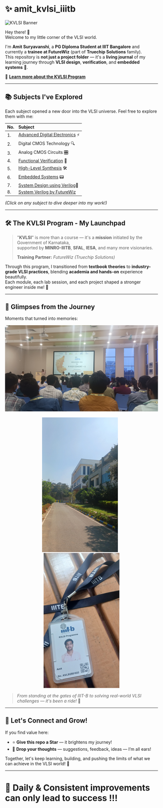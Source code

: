 # ✨ amit_kvlsi_iiitb  

![KVLSI Banner](https://kvlsi.iiitb.net/assets1/img/kdem/banner/KDEM_banner.jpg?v=1745833702)

Hey there! 👋  
Welcome to my little corner of the VLSI world.

I'm **Amit Suryavanshi**, a **PG Diploma Student at IIIT Bangalore** and currently a **trainee at FutureWiz** (part of **Truechip Solutions** family).  
This repository is **not just a project folder** — it's a **living journal** of my learning journey through **VLSI design**, **verification**, and **embedded systems** 🚀.  

🔗 **[Learn more about the KVLSI Program](https://kvlsi.iiitb.net/)**

---

## 📚 Subjects I've Explored  

Each subject opened a new door into the VLSI universe. Feel free to explore them with me:

| No. | Subject 
|:--|:-------------------------|
| 1. | [Advanced Digital Electronics](https://github.com/amitvsuryavanshi04/amit_kvlsi_iiitb/tree/main/FutureWiz_Daily_Verilog_Codes) ⚡
| 2. | Digital CMOS Technology 🔍
| 3. | Analog CMOS Circuits 🎛️
| 4. | [Functional Verification](https://github.com/amitvsuryavanshi04/amit_kvlsi_iiitb/tree/main/KVLS701-Functional%20Verification%20of%20SoCs) 🔎
| 5. | [High-Level Synthesis](https://github.com/amitvsuryavanshi04/amit_kvlsi_iiitb/tree/main/KVLS602-High%20Level%20Synthesis) 🛠️
| 6. | [Embedded Systems](https://github.com/amitvsuryavanshi04/amit_kvlsi_iiitb/tree/main/KVLS864-Embedded%20Systems%20Design) 📟
| 7. | [System Design using Verilog](https://github.com/amitvsuryavanshi04/amit_kvlsi_iiitb/tree/main/T2_24_25_system_design_using_verilog)🧠
| 8. | [System Verilog by FutureWiz](https://github.com/amitvsuryavanshi04/amit_kvlsi_iiitb/tree/main/FutureWiz_Daily_Verilog_Codes)

*(Click on any subject to dive deeper into my work!)*

---

## 🛠 The KVLSI Program - My Launchpad  

> "**KVLSI**" is more than a course — it's a **mission** initiated by the Government of Karnataka,  
> supported by **MINRO-IIITB**, **SFAL**, **IESA**, and many more visionaries.  
>   
> **Training Partner:** *FutureWiz (Truechip Solutions)*

Through this program, I transitioned from **textbook theories** to **industry-grade VLSI practices**, blending **academia and hands-on** experience beautifully.  
Each module, each lab session, and each project shaped a stronger engineer inside me! 🌱

---

## 📸 Glimpses from the Journey  

Moments that turned into memories:

<div align="center">
    <img src="./Training_photos/Inaugal_day_2025_04_28.jpg" width="600px" /><br><br>
</div>

<div align="center">
    <img src="./Training_photos/iiitb_campus_2025_04_28.jpg" width="250px" style="margin-right: 10px;" />
    <img src="./Training_photos/id_card_2025_04_28.jpg" width="250px" />
</div>

> *From standing at the gates of IIIT-B to solving real-world VLSI challenges — it's been a ride!* 🎢

---

## 💬 Let's Connect and Grow!  

If you find value here:  
- ⭐ **Give this repo a Star** — it brightens my journey!  
- 💬 **Drop your thoughts** — suggestions, feedback, ideas — I’m all ears!

Together, let's keep learning, building, and pushing the limits of what we can achieve in the VLSI world! 🌟

---

# 🚀 Daily & Consistent improvements can only lead to success !!!
